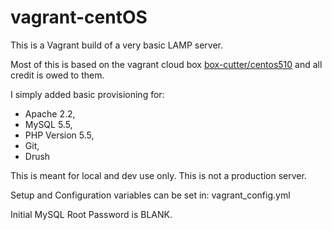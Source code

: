 vagrant-centOS
================

This is a Vagrant build of a very basic LAMP server.

Most of this is based on the vagrant cloud box [box-cutter/centos510](https://vagrantcloud.com/box-cutter/boxes/centos510) and all credit is owed to them. 

I simply added basic provisioning for: 
* Apache 2.2,
* MySQL 5.5,
* PHP Version 5.5,
* Git,
* Drush

This is meant for local and dev use only. This is not a production server. 

Setup and Configuration variables can be set in:
vagrant_config.yml

Initial MySQL Root Password is BLANK. 

